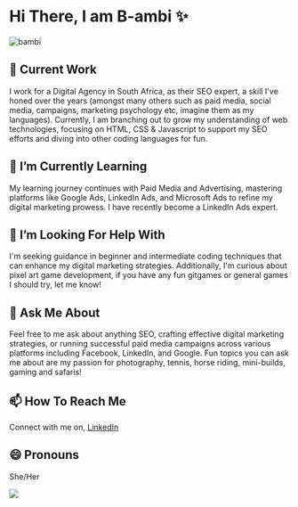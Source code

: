 <H1> Hi There, I am B-ambi ✨</H1>

![bambi](https://media3.giphy.com/media/v1.Y2lkPTc5MGI3NjExMHNha3pzaTIyNDJ0bGtvY2hjMjZ0NjUza2NhcTc0bWJ2OTM5cTU5YSZlcD12MV9pbnRlcm5hbF9naWZfYnlfaWQmY3Q9Zw/HWgx3EEyEvJcs/giphy.gif)

<h2>  👔 Current Work </h2>
I work for a Digital Agency in South Africa, as their SEO expert, a skill I've honed over the years (amongst many others such as paid media, social media, campaigns, marketing psychology etc, imagine them as my languages). Currently, I am branching out to grow my understanding of web technologies, focusing on HTML, CSS & Javascript to support my SEO efforts and diving into other coding languages for fun.

<h2> 🌱 I’m Currently Learning </h2>
My learning journey continues with Paid Media and Advertising, mastering platforms like Google Ads, LinkedIn Ads, and Microsoft Ads to refine my digital marketing prowess. I have recently become a LinkedIn Ads expert. 

<h2> 🤔 I’m Looking For Help With </h2>
I'm seeking guidance in beginner and intermediate coding techniques that can enhance my digital marketing strategies. Additionally, I'm curious about pixel art game development, if you have any fun gitgames or general games I should try, let me know! 

<h2> 💬 Ask Me About </h2>
Feel free to me ask about anything SEO, crafting effective digital marketing strategies, or running successful paid media campaigns across various platforms including Facebook, LinkedIn, and Google. Fun topics you can ask me about are my passion for photography, tennis, horse riding, mini-builds, gaming and safaris!

<h2> 📫 How To Reach Me </h2>
Connect with me on, <a href="https://www.linkedin.com/in/teagan-c/">LinkedIn</a>

<h2> 😄 Pronouns </h2>
She/Her

<a href="https://u8views.com/github/B-ambi"><img src="https://u8views.com/api/v1/github/profiles/176313755/views/day-week-month-total-count.svg"></a>
